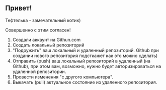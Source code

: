 ## Привет!

Тефтелька - замечательный котик)

Совершенно с этим согласен!

1. Создали аккаунт на Githun.com
2. Создать локальный репозиторий
3. "Подружить" ваш локальный и удаленный репозиторий. Github при создании нового репозитория подсткажет как это можно сделать)
4. Отправить (push) ваш локальный репозиторий в удаленный (на Github), при этом вам, возможно, нужно будет авторизироваться на удаленной репозитории.
5. Провести изменения "с другого  компьютера".
6. Выкачать (pull) актуальное состояние из удаленного репозитория.
